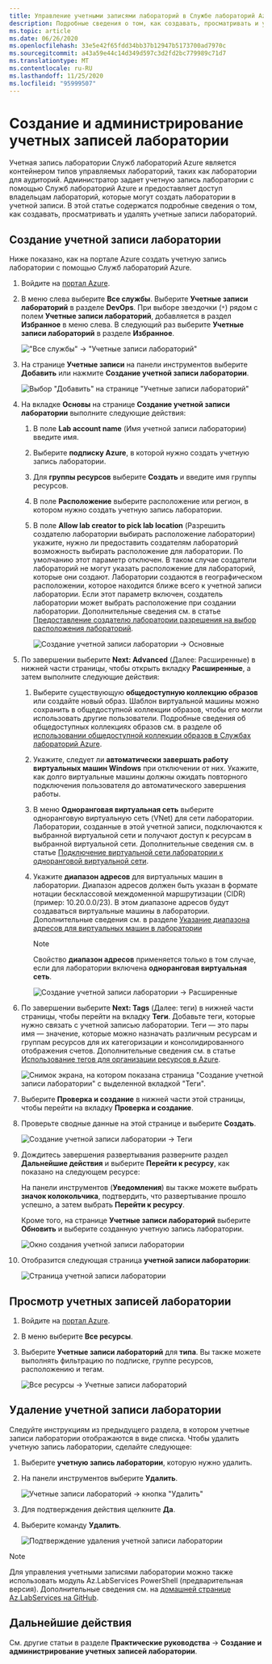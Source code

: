 ```yaml
---
title: Управление учетными записями лабораторий в Службе лабораторий Azure | Документация Майкрософт
description: Подробные сведения о том, как создавать, просматривать и удалять учетные записи лабораторий в подписке Azure.
ms.topic: article
ms.date: 06/26/2020
ms.openlocfilehash: 33e5e42f65fdd34bb37b12947b5173700ad7970c
ms.sourcegitcommit: a43a59e44c14d349d597c3d2fd2bc779989c71d7
ms.translationtype: MT
ms.contentlocale: ru-RU
ms.lasthandoff: 11/25/2020
ms.locfileid: "95999507"
---
```

# <a name="create-and-manage-lab-accounts"></a>Создание и администрирование учетных записей лаборатории
Учетная запись лаборатории Служб лабораторий Azure является контейнером типов управляемых лабораторий, таких как лаборатории для аудиторий. Администратор задает учетную запись лаборатории с помощью Служб лабораторий Azure и предоставляет доступ владельцам лабораторий, которые могут создать лаборатории в учетной записи. В этой статье содержатся подробные сведения о том, как создавать, просматривать и удалять учетные записи лабораторий.

## <a name="create-a-lab-account"></a>Создание учетной записи лаборатории
Ниже показано, как на портале Azure создать учетную запись лаборатории с помощью Служб лабораторий Azure. 

1. Войдите на [портал Azure](https://portal.azure.com).
2. В меню слева выберите **Все службы**. Выберите **Учетные записи лабораторий** в разделе **DevOps**. При выборе звездочки (`*`) рядом с полем **Учетные записи лабораторий**, добавляется в раздел **Избранное** в меню слева. В следующий раз выберите **Учетные записи лабораторий** в разделе **Избранное**.

    !["Все службы" -> "Учетные записи лабораторий"](./media/tutorial-setup-lab-account/select-lab-accounts-service.png)
3. На странице **Учетные записи** на панели инструментов выберите **Добавить** или нажмите **Создание учетной записи лаборатории**. 

    ![Выбор "Добавить" на странице "Учетные записи лабораторий"](./media/tutorial-setup-lab-account/add-lab-account-button.png)
4. На вкладке **Основы** на странице **Создание учетной записи лаборатории** выполните следующие действия: 
    1. В поле **Lab account name** (Имя учетной записи лаборатории) введите имя. 
    2. Выберите **подписку Azure**, в которой нужно создать учетную запись лаборатории.
    3. Для **группы ресурсов** выберите **Создать** и введите имя группы ресурсов.
    4. В поле **Расположение** выберите расположение или регион, в котором нужно создать учетную запись лаборатории.
    5. В поле **Allow lab creator to pick lab location** (Разрешить создателю лаборатории выбирать расположение лаборатории) укажите, нужно ли предоставить создателям лабораторий возможность выбирать расположение для лаборатории. По умолчанию этот параметр отключен. В таком случае создатели лабораторий не могут указать расположение для лабораторий, которые они создают. Лаборатории создаются в географическом расположении, которое находится ближе всего к учетной записи лаборатории. Если этот параметр включен, создатель лаборатории может выбрать расположение при создании лаборатории. Дополнительные сведения см. в статье [Предоставление создателю лаборатории разрешения на выбор расположения лабораторий](allow-lab-creator-pick-lab-location.md). 

        ![Создание учетной записи лаборатории -> Основные](./media/how-to-manage-lab-accounts/create-lab-account-basics.png)
5. По завершении выберите **Next: Advanced** (Далее: Расширенные) в нижней части страницы, чтобы открыть вкладку **Расширенные**, а затем выполните следующие действия: 
    1. Выберите существующую **общедоступную коллекцию образов** или создайте новый образ. Шаблон виртуальной машины можно сохранить в общедоступной коллекции образов, чтобы его могли использовать другие пользователи. Подробные сведения об общедоступных коллекциях образов см. в разделе об [использовании общедоступной коллекции образов в Службах лабораторий Azure](how-to-use-shared-image-gallery.md).
    2. Укажите, следует ли **автоматически завершать работу виртуальных машин Windows** при отключении от них. Укажите, как долго виртуальные машины должны ожидать повторного подключения пользователя до автоматического завершения работы. 
    3. В меню **Одноранговая виртуальная сеть** выберите одноранговую виртуальную сеть (VNet) для сети лаборатории. Лаборатории, созданные в этой учетной записи, подключаются к выбранной виртуальной сети и получают доступ к ресурсам в выбранной виртуальной сети. Дополнительные сведения см. в статье [Подключение виртуальной сети лаборатории к одноранговой виртуальной сети](how-to-connect-peer-virtual-network.md).    
    8. Укажите **диапазон адресов** для виртуальных машин в лаборатории. Диапазон адресов должен быть указан в формате нотации бесклассовой междоменной маршрутизации (CIDR) (пример: 10.20.0.0/23). В этом диапазоне адресов будут создаваться виртуальные машины в лаборатории. Дополнительные сведения см. в разделе [Указание диапазона адресов для виртуальных машин в лаборатории](how-to-connect-peer-virtual-network.md#specify-an-address-range-for-vms-in-the-lab-account)  

        > [!NOTE]
        > Свойство **диапазон адресов** применяется только в том случае, если для лаборатории включена **одноранговая виртуальная сеть**.

        ![Создание учетной записи лаборатории -> Расширенные](./media/how-to-manage-lab-accounts/create-lab-account-advanced.png)  
6. По завершении выберите **Next: Tags** (Далее: теги) в нижней части страницы, чтобы перейти на вкладку **Теги**. Добавьте теги, которые нужно связать с учетной записью лаборатории. Теги — это пары имя — значение, которые можно назначать различным ресурсам и группам ресурсов для их категоризации и консолидированного отображения счетов. Дополнительные сведения см. в статье [Использование тегов для организации ресурсов в Azure](../azure-resource-manager/management/tag-resources.md).

    ![Снимок экрана, на котором показана страница "Создание учетной записи лаборатории" с выделенной вкладкой "Теги".](./media/how-to-manage-lab-accounts/create-lab-account-tags.png)
7. Выберите **Проверка и создание** в нижней части этой страницы, чтобы перейти на вкладку **Проверка и создание**. 
4. Проверьте сводные данные на этой странице и выберите **Создать**. 

    ![Создание учетной записи лаборатории -> Теги](./media/how-to-manage-lab-accounts/create-lab-account-review-create.png)
5. Дождитесь завершения развертывания разверните раздел **Дальнейшие действия** и выберите **Перейти к ресурсу**, как показано на следующем ресурсе: 

    На панели инструментов (**Уведомления**) вы также можете выбрать **значок колокольчика**, подтвердить, что развертывание прошло успешно, а затем выбрать **Перейти к ресурсу**. 

    Кроме того, на странице **Учетные записи лабораторий** выберите **Обновить** и выберите созданную учетную запись лаборатории. 

    ![Окно создания учетной записи лаборатории](./media/tutorial-setup-lab-account/go-to-lab-account.png)    
6. Отобразится следующая страница **учетной записи лаборатории**:

    ![Страница учетной записи лаборатории](./media/tutorial-setup-lab-account/lab-account-page.png)

## <a name="view-lab-accounts"></a>Просмотр учетных записей лаборатории
1. Войдите на [портал Azure](https://portal.azure.com).
2. В меню выберите **Все ресурсы**. 
3. Выберите **Учетные записи лабораторий** для **типа**. 
    Вы также можете выполнять фильтрацию по подписке, группе ресурсов, расположению и тегам. 

    ![Все ресурсы -> Учетные записи лабораторий](./media/how-to-manage-lab-accounts/all-resources-lab-accounts.png)


## <a name="delete-a-lab-account"></a>Удаление учетной записи лаборатории
Следуйте инструкциям из предыдущего раздела, в котором учетные записи лаборатории отображаются в виде списка. Чтобы удалить учетную запись лаборатории, сделайте следующее: 

1. Выберите **учетную запись лаборатории**, которую нужно удалить. 
2. На панели инструментов выберите **Удалить**. 

    ![Учетные записи лабораторий -> кнопка "Удалить"](./media/how-to-manage-lab-accounts/delete-button.png)
1. Для подтверждения действия щелкните **Да**.
1. Выберите команду **Удалить**. 

    ![Подтверждение удаления учетной записи лаборатории](./media/how-to-manage-lab-accounts/delete-lab-account-confirmation.png)

> [!NOTE]
> Для управления учетными записями лаборатории можно также использовать модуль Az.LabServices PowerShell (предварительная версия). Дополнительные сведения см. на [домашней странице Az.LabServices на GitHub](https://github.com/Azure/azure-devtestlab/tree/master/samples/ClassroomLabs/Modules/Library).

## <a name="next-steps"></a>Дальнейшие действия
См. другие статьи в разделе **Практические руководства** -> **Создание и администрирование учетных записей лаборатории**. 